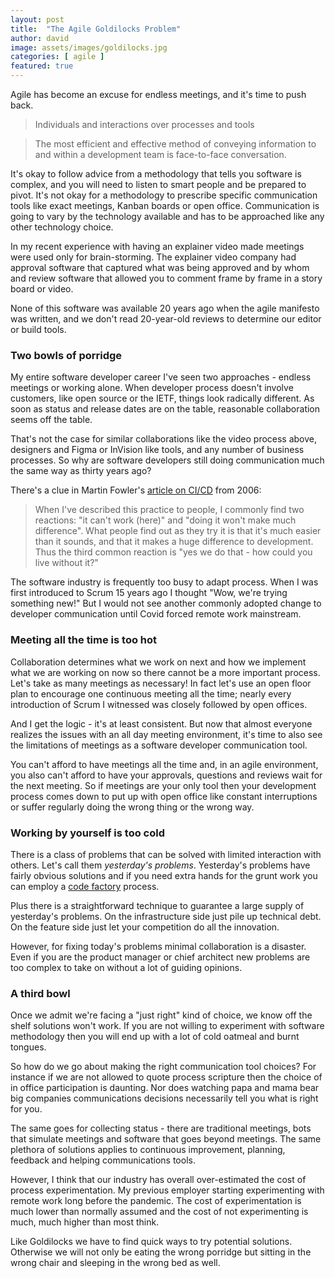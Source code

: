```yaml
---
layout: post
title:  "The Agile Goldilocks Problem"
author: david
image: assets/images/goldilocks.jpg
categories: [ agile ]
featured: true
---
```

Agile has become an excuse for endless meetings, and it's time to push back.

>Individuals and interactions over processes and tools

>The most efficient and effective method of conveying information to and within a development team is face-to-face conversation.

It's okay to follow advice from a methodology that tells you software is complex, and you will need to listen to smart
people and be prepared to pivot. It's not okay for a methodology to prescribe specific communication tools like
exact meetings, Kanban boards or open office. Communication is going to vary by the technology available and has to be
approached like any other technology choice.

In my recent experience with having an explainer video made meetings were used only for brain-storming. The explainer 
video company had approval software that captured what was being approved and by whom and review software that allowed 
you to comment frame by frame in a story board or video.

None of this software was available 20 years ago when the agile manifesto was written, and we don't read 20-year-old 
reviews to determine our editor or build tools.

### Two bowls of porridge
My entire software developer career I've seen two approaches - endless meetings or working alone. When developer 
process doesn't involve customers, like open source or the IETF, things look radically different. As soon as status
and release dates are on the table, reasonable collaboration seems off the table.

That's not the case for similar collaborations like the video process above, designers and Figma or 
InVision like tools, and any number of business processes. So why are software developers still doing communication 
much the same way as thirty years ago?

There's a clue in Martin Fowler's [article on CI/CD](https://martinfowler.com/articles/continuousIntegration.html) 
from 2006:
>When I've described this practice to people, I commonly find two reactions: "it can't work (here)" and 
"doing it won't make much difference". What people find out as they try it is that it's much easier than it sounds, 
and that it makes a huge difference to development. Thus the third common reaction is "yes we do that - how could you 
live without it?"

The software industry is frequently too busy to adapt process. When I was first introduced to Scrum 15 years ago I 
thought "Wow, we're trying something new!" But I would not see another commonly adopted change to developer
communication until Covid forced remote work mainstream.

### Meeting all the time is too hot
Collaboration determines what we work on next and how we implement what we are working on now so there cannot be a more
important process. Let's take as many meetings as necessary! In fact let's use an open floor plan to encourage one 
continuous meeting all the time; nearly every introduction of Scrum I witnessed was closely followed by open offices.

And I get the logic - it's at least consistent. But now that almost everyone realizes the issues with an all day 
meeting environment, it's time to also see the limitations of meetings as a software developer communication tool.

You can't afford to have meetings all the time and, in an agile environment, you also can't afford to have your
approvals, questions and reviews wait for the next meeting. So if meetings are your only tool then your development 
process comes down to put up with open office like constant interruptions or suffer regularly doing the wrong thing or 
the wrong way.

### Working by yourself is too cold
There is a class of problems that can be solved with limited interaction with others. Let's call 
them *yesterday's problems*. Yesterday's problems have fairly obvious solutions and if you need extra hands for the 
grunt work you can employ a [code factory]({{site.baseurl}}/agile/2021/08/16/code-factory.html) process.

Plus there is a straightforward technique to guarantee a large supply of yesterday's problems. On the
infrastructure side just pile up technical debt. On the feature side just let your competition do all the innovation.

However, for fixing today's problems minimal collaboration is a disaster. Even if you are the product
manager or chief architect new problems are too complex to take on without a lot of guiding opinions.

### A third bowl
Once we admit we're facing a "just right" kind of choice, we know off the shelf solutions won't work. If
you are not willing to experiment with software methodology then you will end up with a lot of cold oatmeal and burnt
tongues.

So how do we go about making the right communication tool choices? For instance if we are not allowed to quote process
scripture then the choice of in office participation is daunting. Nor does watching papa and mama bear big companies 
communications decisions necessarily tell you what is right for you.

The same goes for collecting status - there are traditional meetings, bots that simulate meetings and software that
goes beyond meetings. The same plethora of solutions applies to continuous improvement, planning, feedback and helping
communications tools.

However, I think that our industry has overall over-estimated the cost of process experimentation. My previous employer
starting experimenting with remote work long before the pandemic. The cost of experimentation is much lower than 
normally assumed and the cost of not experimenting is much, much higher than most think.

Like Goldilocks we have to find quick ways to try potential solutions. Otherwise we will not only be eating the wrong
porridge but sitting in the wrong chair and sleeping in the wrong bed as well.



